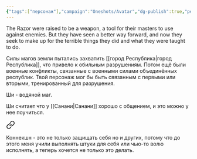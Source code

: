 ```yaml
---
{"tags":["персонаж"],"campaign":"Oneshots/Avatar","dg-publish":true,"permalink":"/shi-iz-tumannyh-bolot/","dgPassFrontmatter":true}
---
```


The Razor were raised to be a weapon, a tool for their masters to use against enemies. But they have seen a better way forward, and now they seek to make up for the terrible things they did and what they were taught to do.

Силы магов земли пытались захватить [[город Республика\|город Республика]], что привело к обильным разрушениям. Потом ещё были военные конфликты, связанные с военными силами объединённых республик. Твой персонаж мог бы быть связанным с первыми или вторыми, тренированный для разрушения.

Ши - водяной маг.

Ши считает что у [[Санани\|Санани]] хорошо с общением, и это можно у нее поучиться. 


<div class="transclusion internal-embed is-loaded"><a class="markdown-embed-link" href="/21-marta-2024/#9e66fe" aria-label="Open link"><svg xmlns="http://www.w3.org/2000/svg" width="24" height="24" viewBox="0 0 24 24" fill="none" stroke="currentColor" stroke-width="2" stroke-linecap="round" stroke-linejoin="round" class="svg-icon lucide-link"><path d="M10 13a5 5 0 0 0 7.54.54l3-3a5 5 0 0 0-7.07-7.07l-1.72 1.71"></path><path d="M14 11a5 5 0 0 0-7.54-.54l-3 3a5 5 0 0 0 7.07 7.07l1.71-1.71"></path></svg></a><div class="markdown-embed">



Коннекшн - это не только защищать себя но и других, потому что до этого меня учили выполнять штуки для себя или чью-то волю исполнять, а теперь хочется не только это делать.  

</div></div>
